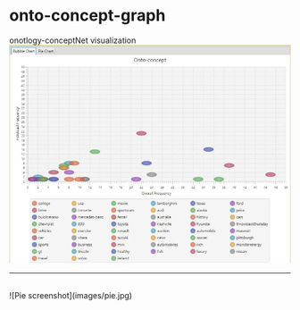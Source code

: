 # onto-concept-graph
onotlogy-conceptNet visualization
<br>
![Bubble screenshot](images/bubble.jpg)
<br>
<hr>
<br>
![Pie screenshot](images/pie.jpg)
